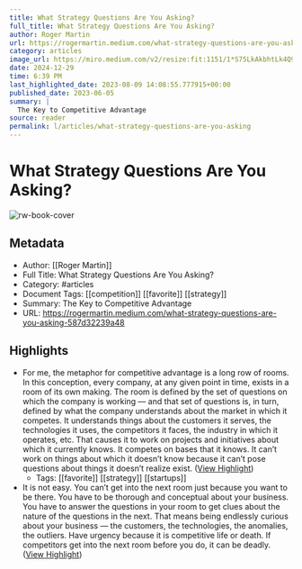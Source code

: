 ```yaml
---
title: What Strategy Questions Are You Asking?
full_title: What Strategy Questions Are You Asking?
author: Roger Martin
url: https://rogermartin.medium.com/what-strategy-questions-are-you-asking-587d32239a48
category: articles
image_url: https://miro.medium.com/v2/resize:fit:1151/1*S75LkAkbhtLk4Q9pqzWD_A.jpeg
date: 2024-12-29
time: 6:39 PM
last_highlighted_date: 2023-08-09 14:08:55.777915+00:00
published_date: 2023-06-05
summary: |
  The Key to Competitive Advantage
source: reader
permalink: l/articles/what-strategy-questions-are-you-asking
---
```

# What Strategy Questions Are You Asking?

![rw-book-cover](https://miro.medium.com/v2/resize:fit:1151/1*S75LkAkbhtLk4Q9pqzWD_A.jpeg)

## Metadata
- Author: [[Roger Martin]]
- Full Title: What Strategy Questions Are You Asking?
- Category: #articles
- Document Tags: [[competition]] [[favorite]] [[strategy]] 
- Summary: The Key to Competitive Advantage
- URL: https://rogermartin.medium.com/what-strategy-questions-are-you-asking-587d32239a48

## Highlights
- For me, the metaphor for competitive advantage is a long row of rooms. In this conception, every company, at any given point in time, exists in a room of its own making. The room is defined by the set of questions on which the company is working — and that set of questions is, in turn, defined by what the company understands about the market in which it competes. It understands things about the customers it serves, the technologies it uses, the competitors it faces, the industry in which it operates, etc. That causes it to work on projects and initiatives about which it currently knows. It competes on bases that it knows. It can’t work on things about which it doesn’t know because it can’t pose questions about things it doesn’t realize exist. ([View Highlight](https://read.readwise.io/read/01h7da23czpba5r8ndtp0h9ddf))
    - Tags: [[favorite]] [[strategy]] [[startups]] 
- It is not easy. You can’t get into the next room just because you want to be there. You have to be thorough and conceptual about your business. You have to answer the questions in your room to get clues about the nature of the questions in the next. That means being endlessly curious about your business — the customers, the technologies, the anomalies, the outliers. Have urgency because it is competitive life or death. If competitors get into the next room before you do, it can be deadly. ([View Highlight](https://read.readwise.io/read/01h7d9z4wg3ztr3f4zr1h4kg5n))


